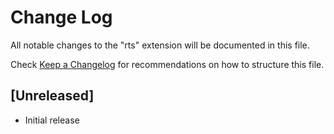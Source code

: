 # Change Log

All notable changes to the "rts" extension will be documented in this file.

Check [Keep a Changelog](http://keepachangelog.com/) for recommendations on how to structure this file.

## [Unreleased]

- Initial release